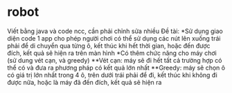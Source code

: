 # robot
Viết bằng java và code ncc, cần phải chỉnh sửa nhiều
Đề tài:
*Sử dụng giao diện code 1 app cho phép người chơi có thể sử dụng các nút lên xuống trái phải để di chuyển qua từng ô, kết thúc khi hết thời gian, hoặc đến được đích, kết quả sẽ hiện ra trên màn hình
*Có thêm chức năng cho máy chơi (sử dung vét cạn, và greedy)
**Vét cạn: máy sẽ đi hết tất cả trường hợp có thể có và đưa ra phương pháp có kết quả lớn nhất
**Greedy: máy sẽ chọn ô có giá trị lớn nhất trong 4 ô, trên dưới trái phải để đi, kết thúc khi không đi được nữa, hoặc là máy đã đến đích, kết quả sẽ hiện ra
